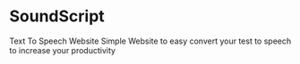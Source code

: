 # SoundScript
Text To Speech Website
Simple Website to easy convert your test to speech to increase your productivity
